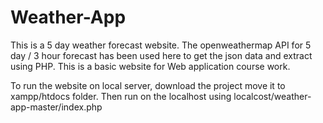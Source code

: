 # Weather-App
This is a 5 day weather forecast website. The openweathermap API for 5 day / 3 hour forecast has been used here to get the json data and extract using PHP.
This is a basic website for Web application course work.

To run the website on local server, download the project move it to xampp/htdocs folder. Then run on the localhost using localcost/weather-app-master/index.php
